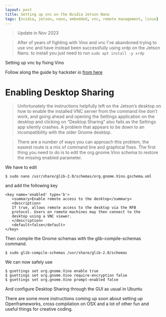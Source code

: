 ```yaml
---
layout: post
title: Setting up vnc on the Nvidia Jetson Nano
tags: [nvidia, jetson, nano, embedded, vnc, remote management, linux]
---
```


> Update in Nov 2023

> After of years of fighting with Vino and vnc I've abandoned trying to use vnc and have instead been successfully using xrdp on the Jetson Nano.
> to install you just need to run `sudo apt install -y xrdp`

Setting up vnc by fixing Vino

Follow along the guide by hackster io [from here](https://blog.hackster.io/getting-started-with-the-nvidia-jetson-nano-developer-kit-43aa7c298797)

# Enabling Desktop Sharing

> Unfortunately the instructions helpfully left on the Jetson’s desktop on how to enable the installed VNC server from the command line don’t work, and going ahead and opening the Settings application on the desktop and clicking on “Desktop Sharing” also fails as the Settings app silently crashes. A problem that appears to be down to an incompatibility with the older Gnome desktop.

> There are a number of ways you can approach this problem, the easiest route is a mix of command line and graphical fixes. The first thing you need to do is to edit the org.gnome.Vino schema to restore the missing enabled parameter.

We have to edit

```
$ sudo nano /usr/share/glib-2.0/schemas/org.gnome.Vino.gschema.xml
```

and add the following key

```
<key name='enabled' type='b'>
   <summary>Enable remote access to the desktop</summary>
   <description>
   If true, allows remote access to the desktop via the RFB
   protocol. Users on remote machines may then connect to the
   desktop using a VNC viewer.
   </description>
   <default>false</default>
</key>
```

Then compile the Gnome schemas with the glib-compile-schemas command.

```
$ sudo glib-compile-schemas /usr/share/glib-2.0/schemas
```

We can now safely use

```
$ gsettings set org.gnome.Vino enable true
$ gsettings set org.gnome.Vino require-encryption false
$ gsettings set org.gnome.Vino prompt-enabled false
```

And configure Desktop Sharing through the GUI as usual in Ubuntu

There are some more instructions coming up soon about setting up Openframeworks, cross compilation on OSX and a lot of other fun and useful things for creative coding.
